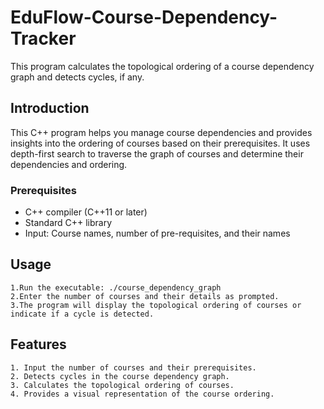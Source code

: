 # EduFlow-Course-Dependency-Tracker


This program calculates the topological ordering of a course dependency graph and detects cycles, if any.


## Introduction

This C++ program helps you manage course dependencies and provides insights into the ordering of courses based on their prerequisites. It uses depth-first search to traverse the graph of courses and determine their dependencies and ordering.


### Prerequisites

- C++ compiler (C++11 or later)
- Standard C++ library
- Input: Course names, number of pre-requisites, and their names

## Usage

    1.Run the executable: ./course_dependency_graph
    2.Enter the number of courses and their details as prompted.
    3.The program will display the topological ordering of courses or indicate if a cycle is detected.

## Features
    1. Input the number of courses and their prerequisites.
    2. Detects cycles in the course dependency graph.
    3. Calculates the topological ordering of courses.
    4. Provides a visual representation of the course ordering.
